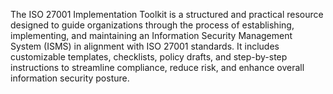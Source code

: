 The ISO 27001 Implementation Toolkit is a structured and practical resource designed to guide organizations through the process of establishing, implementing, and maintaining an Information Security Management System (ISMS) in alignment with ISO 27001 standards. It includes customizable templates, checklists, policy drafts, and step-by-step instructions to streamline compliance, reduce risk, and enhance overall information security posture.
